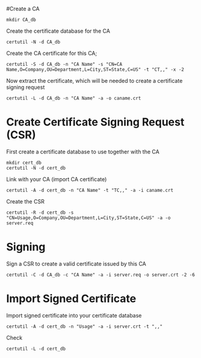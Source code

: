 
#Create a CA

    mkdir CA_db

Create the certificate database for the CA

    certutil -N -d CA_db

Create the CA certificate for this CA;

    certutil -S -d CA_db -n "CA Name" -s "CN=CA Name,O=Company,OU=Department,L=City,ST=State,C=US" -t "CT,," -x -2

Now extract the certificate, which will be needed to create a certificate signing request

    certutil -L -d CA_db -n "CA Name" -a -o caname.crt

# Create Certificate Signing Request (CSR)

First create a certificate database to use together with the CA

    mkdir cert_db
	certutil -N -d cert_db

Link with your CA (import CA certificate)

    certutil -A -d cert_db -n "CA Name" -t "TC,," -a -i caname.crt

Create the CSR

    certutil -R -d cert_db -s "CN=Usage,O=Company,OU=Department,L=City,ST=State,C=US" -a -o server.req

# Signing

Sign a CSR to create a valid certificate issued by this CA

    certutil -C -d CA_db -c "CA Name" -a -i server.req -o server.crt -2 -6

# Import Signed Certificate

Import signed certificate into your certificate database

    certutil -A -d cert_db -n "Usage" -a -i server.crt -t ",,"

Check 

    certutil -L -d cert_db
